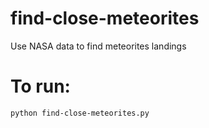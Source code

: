 # find-close-meteorites
Use NASA data to find meteorites landings

# To run:
	python find-close-meteorites.py
